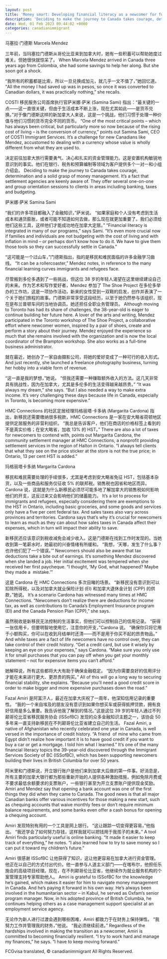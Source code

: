 ```yaml
---
layout: post
title: 'Money smart: Developing financial literacy as a newcomer for future success'
description: 'Deciding to make the journey to Canada takes courage, determination and a solid grasp of money management. What kinds of challenges do newcomers face? Where and how can you find those financial literacy resources to thrive?'
date: Wed, 01 Feb 2023 09:44:02 +0000
categories: canadianimmigrant
---
```


马塞拉·门德斯	Marcela Mendez
	
三年前，当玛塞拉门德斯从哥伦比亚来到加拿大时，她有一些积蓄可以帮助她度过难关。但她很快就惊呆了。	When Marcela Mendez arrived in Canada three years ago from Colombia, she had some savings to help her along. But she soon got a shock.
	
“我所有的积蓄都是比索，所以一旦兑换成加元，就几乎一文不值了，”她回忆道。	“All the money I had saved up was in pesos, so once it was converted to Canadian dollars, it was practically nothing,” she recalls.
	
COSTI 移民服务公司首席执行官萨米娜·萨米 (Samina Sami) 指出：“最关键的一点——这一直很关键，但由于生活成本不断上涨，现在尤其如此——是货币兑换。”对于像门德斯这样的新加拿大人来说，这是一个挑战，他们习惯于处理一种价值与他们习惯的货币完全不同的货币。	“One of the most critical points – which has always been critical, but particularly more so now because of the rising cost of living – is the conversion of currency,” points out Samina Sami, CEO of COSTI Immigrant Services. It’s a challenge for new Canadians like Mendez, accustomed to dealing with a currency whose value is wholly different from what they are used to.
	
决定前往加拿大旅行需要勇气、决心和扎实的资金管理能力。这是安置机构敏锐地意识到的事实。他们在银行、税务和预算编制等领域为客户提供多个一对一和小组介绍会。	Deciding to make the journey to Canada takes courage, determination and a solid grasp of money management. It’s a fact that settlement agencies are keenly aware of. They offer several one-on-one and group orientation sessions to clients in areas including banking, taxes and budgeting.
	
萨米娜·萨米	Samina Sami
	
“我们的许多项目都融入了金融知识，”萨米说。 “如果家庭和个人没有考虑到生活成本和通货膨胀，或者可能不知道如何去做，那么现在就更加重要了。我们必须给他们这些工具，这样他们才能成功地在加拿大定居。”	“Financial literacy is integrated in many of our programs,” says Sami. “It’s even more crucial now if families and individuals are not budgeting with the cost of living and with inflation in mind – or perhaps don’t know how to do it. We have to give them those tools so they can successfully settle in Canada.”
	
“这可能是一个过山车，”门德斯指出，指的是移民和难民面临的许多金融学习曲线。	“It can be a rollercoaster,” Mendez notes, in reference to the many financial learning curves immigrants and refugees face.
	
尽管搬到多伦多遇到了一些挑战，但这位 38 岁的年轻人渴望在这里继续建设自己的未来。作为艺术和写作爱好者，Mendez 参加了 The Shoe Project 在多伦多举办的工作坊，这是一项协作活动，新来的女性受到一双鞋的启发，创作并表演了一个关于她们旅程的故事。门德斯非常享受这段经历，以至于她仍然参与该组织，现在是布兰普顿车间的当地协调员。她还担任全职业务管理员。	Although moving to Toronto has had its share of challenges, the 38-year-old is eager to continue building her future here. A lover of the arts and writing, Mendez participated in the Toronto workshop of The Shoe Project, a collaborative effort where newcomer women, inspired by a pair of shoes, create and perform a story about their journey. Mendez enjoyed the experience so much that she remains involved with the organization and is now the local coordinator of the Brampton workshop. She also works as a full-time business administrator.
	
就在最近，她创办了一家自由摄影公司，将她的爱好变成了一种可行的收入形式。	And just recently, she launched a freelance photography business, turning her hobby into a viable form of revenue.
	
“这一直是我的梦想，”她说。 “但我还需要一种赚取额外收入的方法。这几天非常具有挑战性，因为在加拿大，尤其是多伦多的生活变得越来越昂贵。”	“It was always my dream,” she says. “But I also needed a way to make extra income. It’s very challenging these days because life in Canada, especially in Toronto, is becoming more expensive.”
	
HMC Connections 的社区定居经理玛格丽塔·卡多纳 (Margarita Cardona) 指出，新移民还需要缴纳很多税款，HMC Connections 是一家在安大略省荷顿地区提供定居服务的非营利组织。 “我总是告诉客户，他们在商店的价格标签上看到的不是真实价格；在安大略省，加收 13% 的 HST。”	There are also a lot of taxes for newcomers to contend with, points out Margarita Cardona, the community settlement manager at HMC Connections, a nonprofit providing settlement services in the region of Halton in Ontario. “I always tell clients that what they see on the price sticker at the store is not the true price; in Ontario, 13 per cent HST is added.”

玛格丽塔卡多纳	Margarita Cardona
	
移民和难民需要处理的手续很多，尤其是考虑到安大略省免征 HST，包括基本杂货，以及一些商品和服务仅征收 5% 的联邦税。销售税也因省和地区而异。 Cardona 说，这就是为什么新移民必须尽可能多地了解加拿大的销售税如何影响他们的开支，这反过来又会影响他们的储蓄能力。	It’s a lot to process for immigrants and refugees, especially considering there are exemptions to the HST in Ontario, including basic groceries, and some goods and services only have a five per cent federal tax. And sales taxes also vary across provinces and territories. Cardona says that’s why it’s crucial for newcomers to learn as much as they can about how sales taxes in Canada affect their expenses, which in turn will impact their ability to save.
	
新移民还应该意识到税收减免会减少收入。这是门德斯在找到工作时发现的。当她收到第一笔薪水时，她最初的兴奋情绪有所缓和。 “我想，‘天哪，发生了什么事？也许他们犯了一个错误。’”	Newcomers should also be aware that tax deductions take a bite out of earnings. It’s something Mendez discovered when she landed a job. Her initial excitement was tempered when she received her first paycheque. “I thought, ‘My God, what happened? Maybe they made a  mistake.’”
	
这是 Cardona 在 HMC Connections 多次目睹的场景。 “新移民没有意识到可以扣除所得税，以及对加拿大就业保险计划 (EI) 和加拿大退休金计划 (CPP) 的供款，”她说。	It’s a scenario Cardona has witnessed many times at HMC Connections. “Newcomers don’t realize there are deductions for income tax, as well as contributions to Canada’s Employment Insurance program (EI) and the Canada Pension Plan (CPP),” she says.
	
虽然税收是新移民无法控制的生活事实，但他们可以控制自己的信用记录。 “获得一张信用卡，但要明智地使用它，注意你的开支，”Cardona 说。 “确保你只将它用于小额购买，你可以在收到月结单时还清——而不是用于你买不起的昂贵物品。”	And while taxes are a fact of life newcomers have no control over, they can take control of their credit history. “Get a credit card, but use it wisely by keeping an eye on your expenses,” says Cardona. “Make sure you only use it for small purchases that you can pay off when you get your monthly statement – not for expensive items you can’t afford.”
	
她解释说，所有这些都将大大有助于确保金融稳定。 “因为你需要良好的信用评分才能在未来进行更大、更昂贵的购买。”	All of this will go a long way to securing financial stability, she explains. “Because you’ll need a good credit score in order to make bigger and more expensive purchases down the road.”
	
Fazal Amiri 是阿富汗人，最近在加拿大庆祝了一周年，他深知信用记录的重要性。 “我的一个来自埃及的朋友没有意识到如果你想买车或获得抵押贷款，拥有良好信用是多么重要。我告诉他我了解到的情况。”这是这位 39 岁的年轻人通过不列颠哥伦比亚省移民服务协会 (ISSofBC) 发现的众多金融知识主题之一，该协会 50 多年来一直支持新移民在不列颠哥伦比亚省建立自己的生活。	Fazal Amiri, a native of Afghanistan who recently celebrated one year in Canada, is well versed in the importance of credit history. “A friend  of mine who came from Egypt didn’t realize how important it is to have good credit if you want to buy a car or get a mortgage. I told him what I learned.” It’s one of the many financial literacy topics the 39-year-old discovered through the Immigrant Services Society of BC (ISSofBC), which has been supporting newcomers building their lives in British Columbia for over 50 years.
	
阿米里和门德斯说，开立银行账户是他们来到加拿大后做的第一件事。好消息是，所有主要的加拿大银行都为那些重新开始的人提供各种激励措施，例如免除月费或不要求最低余额要求的支票账户，一些银行甚至为开立支票账户提供现金奖励。	Amiri and Mendez say that opening a bank account was one of the first things they did when they came to Canada. The good news is that all major Canadian banks offer various incentives for those making a new start, such as chequing accounts that waive monthly fees or don’t require minimum balance requirements, and some banks even offer a cash bonus for opening a chequing account.
	
Amiri 发现特别有用的一个工具是网上银行。 “这让跟踪一切变得更容易，”他指出。 “我还学会了如何努力存钱，这样我就可以把钱用于我孩子的未来。”	A tool Amiri finds particularly useful is online banking. “It made it easier to keep track of everything,” he notes. “I also learned how to try to save money so I can put it toward my children’s future.”
	
Amiri 很感谢 ISSofBC 让他获得了知识，这让他更容易在加拿大进行资金管理。他正在以自己的方式付出代价。他一直参与人道主义部门——在喀布尔，他担任乐施会的高级项目经理。现在，在不列颠哥伦比亚省，他继续作为就业服务机构的个案管理支持专家帮助他人。	Amiri is grateful to ISSofBC for the knowledge he’s gained, which makes it easier for him to navigate money management in Canada. And he’s paying it forward in his own way. He’s always been involved in the humanitarian sector – in Kabul, he served as Oxfam’s senior program manager. Now, in his adopted province of British Columbia, he continues helping others as a case management support specialist at an employment service agency.
	
无论作为新人进行过渡会遇到哪些困难，Amiri 都致力于在财务上保持弹性。 “我努力工作并管理我的财务，”他说。 “我必须继续前进。”	Regardless of the hardships involved in making the transition as a newcomer, Amiri is committed to becoming financially resilient. “I try to work hard and manage my finances,” he says. “I have to keep moving forward.”

FCGvisa translated, © canadianimmigrant All Rights Reserved.
